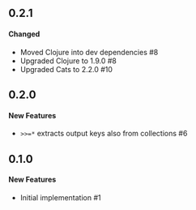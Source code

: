 ## 0.2.1

#### Changed

  - Moved Clojure into dev dependencies #8
  - Upgraded Clojure to 1.9.0 #8
  - Upgraded Cats to 2.2.0 #10

## 0.2.0

#### New Features

  - `>>=*` extracts output keys also from collections #6

## 0.1.0

#### New Features

  - Initial implementation #1
